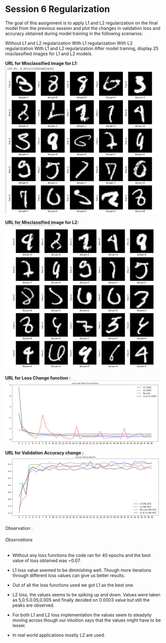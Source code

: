 # Session 6 Regularization

The goal of this assignment is to apply L1 and L2 regularization on the final model from the previous session and plot the changes in validation loss and accuracy obtained during model training in the following scenarios:

Without L1 and L2 regularization
With L1 regularization
With L2 regularization
With L1 and L2 regularization
After model training, display 25 misclassified images for L1 and L2 models.

**URL for Misclassified image for L1:**
![L1](https://github.com/Noopuragr/EVA4/blob/master/S6/L1.PNG)

**URL for Misclassified image for L2:**
![L2](https://github.com/Noopuragr/EVA4/blob/master/S6/L2.PNG)

**URL for Loss Change function :**
![Loss function](https://github.com/Noopuragr/EVA4/blob/master/S6/loss_function.PNG)
 
 **URL for Validation Accuracy change :**
 ![Accuracy](https://github.com/Noopuragr/EVA4/blob/master/S6/val_acc.PNG)
 
 Observation : 


###### Observations

- Without any loss functions the code ran for 40 epochs and the best value of loss obtained was ~0.07.

- L1 loss value seemed to be diminishing well. Though more iterations through different loss values can give us better results.

- Out of all the loss functions used we got L1 as the best one.

- L2 loss, the values seems to be spiking up and down. Values were taken as 5,0.5.0.05,0.005 and finally decided on 0.0003 value but still the peaks are observed.

- For both L1 and L2 loss implementation the values seem to steadyily moving across though our intuition says that the values might have to be lesser.

- In real world applications mostly L2 are used. 
